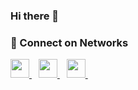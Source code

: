 ### Hi there 👋

### :dizzy: Connect on Networks

<div align="left">
  <a href="https://www.linkedin.com/in/aryank21/">
    <img width="30px" src="https://www.vectorlogo.zone/logos/linkedin/linkedin-icon.svg" target="_blank"/>
  </a>&ensp;

  <a href="https://twitter.com/aryankaushik21/">
    <img width="30px" src="https://www.vectorlogo.zone/logos/twitter/twitter-official.svg" target="_blank"/>
  </a>&ensp;
  
  <a href="https://dev.to/aryank21">
    <img width="30px" src="https://www.vectorlogo.zone/logos/devto/devto-icon.svg" target="_blank"/>
  </a>&ensp;

</div>




<!--
**aryankaushik-git/aryankaushik-git** is a ✨ _special_ ✨ repository because its `README.md` (this file) appears on your GitHub profile.

Here are some ideas to get you started:

- 🔭 I’m currently working on ...
- 🌱 I’m currently learning ...
- 👯 I’m looking to collaborate on ...
- 🤔 I’m looking for help with ...
- 💬 Ask me about ...
- 📫 How to reach me: ...
- 😄 Pronouns: ...
- ⚡ Fun fact: ...
-->
